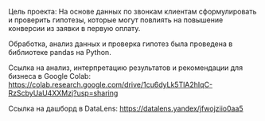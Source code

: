 Цель проекта:
На основе данных по звонкам клиентам сформулировать и проверить гипотезы, которые могут повлиять на повышение конверсии из заявки в первую оплату.

Обработка, анализ данных и проверка гипотез была проведена в библиотеке pandas на Python.

Ссылка на анализ, интерпретацию результатов и рекомендации для бизнеса в Google Colab: https://colab.research.google.com/drive/1cu6dyLk5TlA2hIqC-RzScbyUaU4XXMzj?usp=sharing

Ссылка на дашборд в DataLens: https://datalens.yandex/jfwojziio0aa5
